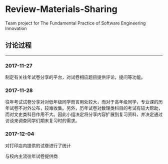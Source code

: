 # Review-Materials-Sharing
Team project for The Fundamental Practice of Software Engineering Innovation

## 讨论过程
---

### 2017-11-27
制定有关往年试卷分享的平台，对试卷相应题目提供评论，提问等功能。

### 2017-11-28
往年考试试卷分享对对低年级同学而言用处较大，而对于高年级同学，专业课的历年试卷不对外公布，较难收集。另外，历年试卷对数理类科目的考试有较大帮助，而对文史类科目作用不大。因此小组决定将分享内容扩展到复习资料，并决定通过访谈来调查同学们期末复习时的需求。

### 2017-12-04
对打印店内提供的试卷进行了统计


与校内主流往年试卷提供商




